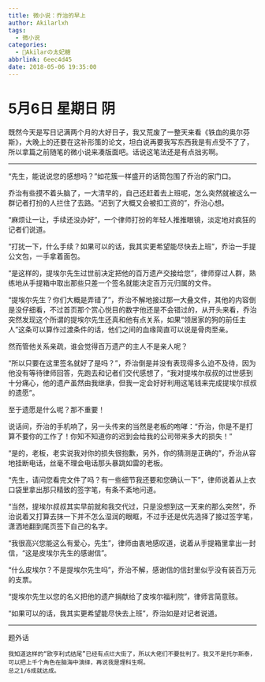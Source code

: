 ```yaml
---
title: 微小说：乔治的早上
author: Akilarlxh
tags:
  - 微小说
categories:
  - 🍰Akilarの太妃糖
abbrlink: 6eec4d45
date: 2018-05-06 19:35:00
---
```

# 5月6日 星期日 阴

既然今天是写日记满两个月的大好日子，我又荒废了一整天来看《铁血的奥尔芬斯》，大晚上的还要在这补形策的论文，坦白说再要我写东西我是有点受不了了，所以拿篇之前随笔的微小说来凑版面吧。话说这笔法还是有点拙劣啊。

---

“先生，能说说您的感想吗？”如花簇一样盛开的话筒包围了乔治的家门口。

乔治有些摸不着头脑了，一大清早的，自己还赶着去上班呢，怎么突然就被这么一群记者打扮的人拦住了去路。“迟到了大概又会被扣工资的”，乔治心想。

“麻烦让一让，手续还没办好”，一个律师打扮的年轻人推推眼镜，淡定地对疯狂的记者们说道。

“打扰一下，什么手续？如果可以的话，我其实更希望能尽快去上班”，乔治一手提公文包，一手拿着面包。

“是这样的，提埃尔先生过世前决定把他的百万遗产交接给您”，律师穿过人群，熟练地从手提箱中取出那些只差一个签名就能决定百万元归属的文件。

“提埃尔先生？你们大概是弄错了”，乔治不解地接过那一大叠文件，其他的内容倒是没仔细看，不过首页那个赏心悦目的数字他还是不会错过的，从开头来看，乔治突然发现这个所谓的提埃尔先生还真和他有点关系，如果“领居家的狗的前任主人”这条可以算作过渡条件的话，他们之间的血缘简直可以说是骨肉至亲。

然而管他关系亲疏，谁会觉得百万遗产的主人不是亲人呢？

“所以只要在这里签名就好了是吗？”，乔治倒是并没有表现得多么迫不及待，因为他没有等待律师回答，先跑去和记者们交代感想了，“我对提埃尔叔叔的过世感到十分痛心，他的遗产虽然由我继承，但我一定会好好利用这笔钱来完成提埃尔叔叔的遗愿”。

至于遗愿是什么呢？那不重要！

说话间，乔治的手机响了，另一头传来的当然是老板的咆哮：“乔治，你是不是打算不要你的工作了！你知不知道你的迟到会给我的公司带来多大的损失！”

“是的，老板，老实说我对你的损失很抱歉，另外，你的猜测是正确的”，乔治从容地挂断电话，丝毫不理会电话那头暴跳如雷的老板。

“先生，请问您看完文件了吗？有一些细节我还要和您确认一下”，律师说着从上衣口袋里拿出那只精致的签字笔，有条不紊地问道。

“当然，提埃尔叔叔其实早前就和我交代过，只是没想到这一天来的那么突然”，乔治说着又打算去抹一下并不怎么湿润的眼眶，不过手还是优先选择了接过签字笔，潇洒地翻到尾页签下自己的名字。

“我很高兴您能这么有爱心，先生”，律师由衷地感叹道，说着从手提箱里拿出一封信，“这是皮埃尔先生的感谢信”。

“什么皮埃尔？不是提埃尔先生吗”，乔治不解，感谢信的信封里似乎没有装百万元的支票。

“提埃尔先生以您的名义把他的遗产捐献给了皮埃尔福利院”，律师言简意赅。

“如果可以的话，我其实更希望能尽快去上班”，乔治如是对记者说道。

---

题外话
```
我知道这样的“欧亨利式结尾”已经有点烂大街了，所以大佬们不要批判了。我又不是托尔斯泰，可以把上千个角色在脑海中演绎，再说我是理科生啊。
总之1/6成就达成。
```
